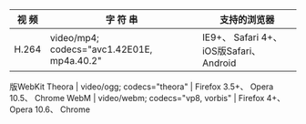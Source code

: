 视 频 | 字 符 串 | 支持的浏览器
--- | --- | ---
H.264 | video/mp4; codecs="avc1.42E01E, mp4a.40.2" | IE9+、 Safari 4+、 iOS版Safari、 Android
版WebKit
Theora | video/ogg; codecs="theora" | Firefox 3.5+、 Opera 10.5、 Chrome
WebM | video/webm; codecs="vp8, vorbis" | Firefox 4+、 Opera 10.6、 Chrome